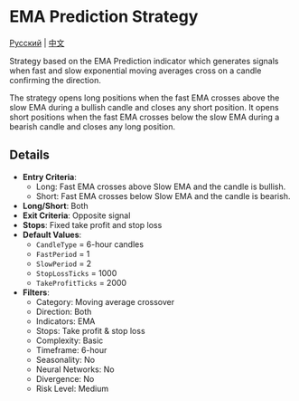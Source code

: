 # EMA Prediction Strategy
[Русский](README_ru.md) | [中文](README_cn.md)

Strategy based on the EMA Prediction indicator which generates signals when fast and slow exponential moving averages cross on a candle confirming the direction.

The strategy opens long positions when the fast EMA crosses above the slow EMA during a bullish candle and closes any short position. It opens short positions when the fast EMA crosses below the slow EMA during a bearish candle and closes any long position.

## Details

- **Entry Criteria**:
  - Long: Fast EMA crosses above Slow EMA and the candle is bullish.
  - Short: Fast EMA crosses below Slow EMA and the candle is bearish.
- **Long/Short**: Both
- **Exit Criteria**: Opposite signal
- **Stops**: Fixed take profit and stop loss
- **Default Values**:
  - `CandleType` = 6-hour candles
  - `FastPeriod` = 1
  - `SlowPeriod` = 2
  - `StopLossTicks` = 1000
  - `TakeProfitTicks` = 2000
- **Filters**:
  - Category: Moving average crossover
  - Direction: Both
  - Indicators: EMA
  - Stops: Take profit & stop loss
  - Complexity: Basic
  - Timeframe: 6-hour
  - Seasonality: No
  - Neural Networks: No
  - Divergence: No
  - Risk Level: Medium
